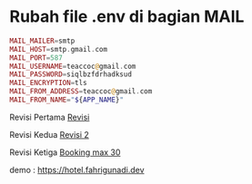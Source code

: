 # Rubah file **.env** di bagian MAIL

```php
MAIL_MAILER=smtp
MAIL_HOST=smtp.gmail.com
MAIL_PORT=587
MAIL_USERNAME=teaccoc@gmail.com
MAIL_PASSWORD=siqlbzfdrhadksud
MAIL_ENCRYPTION=tls
MAIL_FROM_ADDRESS=teaccoc@gmail.com
MAIL_FROM_NAME="${APP_NAME}"
```

 Revisi Pertama [Revisi](https://github.com/FGunad/hotel-app/commit/de4a79b979cafb6ee525d4148efd91fbf1bb7be0)

 Revisi Kedua [Revisi 2](https://github.com/FGunad/hotel-app/commit/985f5d6aca949fb44753640b3e7ab1bdadba25e1)

 Revisi Ketiga [Booking max 30](https://github.com/FGunad/hotel-app/commit/a825dc4c7b19d1d588807999d290361ad9fb6f1b)

demo : https://hotel.fahrigunadi.dev
